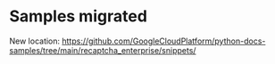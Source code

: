 Samples migrated
================

New location: https://github.com/GoogleCloudPlatform/python-docs-samples/tree/main/recaptcha_enterprise/snippets/